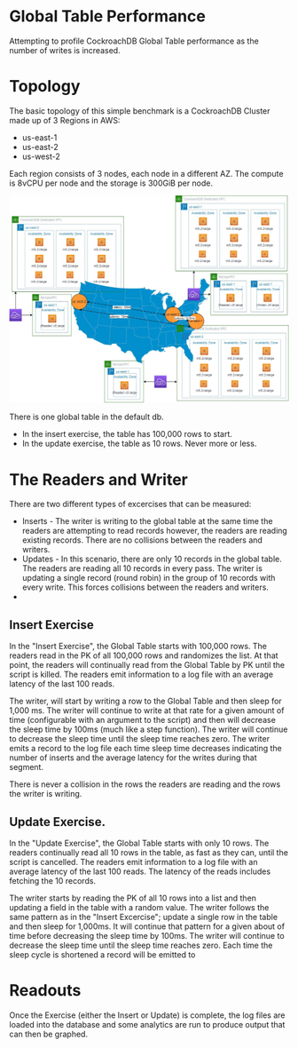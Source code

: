 # Global Table Performance
Attempting to profile CockroachDB Global Table performance as the number of writes is increased.


# Topology
The basic topology of this simple benchmark is a CockroachDB Cluster made up of 3 Regions in AWS:
- us-east-1
- us-east-2
- us-west-2

Each region consists of 3 nodes, each node in a different AZ.  The compute is 8vCPU per node and the storage is 300GiB per node.

![Topology Graph](jpg/Global-Table-Performance-Topology.jpg)

There is one global table in the default db.  
- In the insert exercise, the table has 100,000 rows to start.  
- In the update exercise, the table as 10 rows.  Never more or less.

# The Readers and Writer
There are two different types of excercises that can be measured:
- Inserts - The writer is writing to the global table at the same time the readers are attempting to read records however, the readers are reading existing records.  There are no collisions between the readers and writers.
- Updates - In this scenario, there are only 10 records in the global table.  The readers are reading all 10 records in every pass.  The writer is updating a single record (round robin) in the group of 10 records with every write.  This forces collisions between the readers and writers.
- 
## Insert Exercise
In the "Insert Exercise", the Global Table starts with 100,000 rows.  The readers read in the PK of all 100,000 rows and randomizes the list.  At that point, the readers will continually read from the Global Table by PK until the script is killed.  The readers emit information to a log file with an average latency of the last 100 reads.

The writer, will start by writing a row to the Global Table and then sleep for 1,000 ms.  The writer will continue to write at that rate for a given amount of time (configurable with an argument to the script) and then will decrease the sleep time by 100ms (much like a step function).  The writer will continue to decrease the sleep time until the sleep time reaches zero.  The writer emits a record to the log file each time sleep time decreases indicating the number of inserts and the average latency for the writes during that segment.

There is never a collision in the rows the readers are reading and the rows the writer is writing.

## Update Exercise.
In the "Update Exercise", the Global Table starts with only 10 rows.  The readers continually read all 10 rows in the table, as fast as they can, until the script is cancelled.  The readers emit information to a log file with an average latency of the last 100 reads.   The latency of the reads includes fetching the 10 records. 

The writer starts by reading the PK of all 10 rows into a list and then updating a field in the table with a random value.  The writer follows the same pattern as in the "Insert Excercise"; update a single row in the table and then sleep for 1,000ms.  It will continue that pattern for a given about of time before decreasing the sleep time by 100ms.  The writer will continue to decrease the sleep time until the sleep time reaches zero.  Each time the sleep cycle is shortened a record will be emitted to 

# Readouts
Once the Exercise (either the Insert or Update) is complete, the log files are loaded into the database and some analytics are run to produce output that can then be graphed.  
